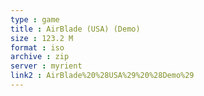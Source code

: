 ```yaml
---
type : game
title : AirBlade (USA) (Demo)
size : 123.2 M
format : iso
archive : zip
server : myrient
link2 : AirBlade%20%28USA%29%20%28Demo%29
---
```

